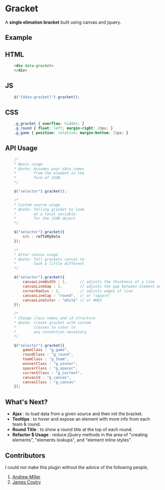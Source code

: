 Gracket
=======

A **single elimation bracket** built using canvas and jquery.

Example
-------

## HTML
```html
	<div data-gracket>
	</div>
```

## JS
```js
	$("[data-gracket]").gracket();
```

## CSS
```css
	.g_gracket { overflow: hidden; }
	.g_round { float: left; margin-right: 20px; }
	.g_game { position: relative; margin-bottom: 15px; }
```

API Usage
---------

```js
	/* 
	* Basic usage
	* @note: Assumes your data comes 
	*        from the element in the 
	*        form of JSON 
	*/

	$("selector").gracket(); 

	/* 
	* Custom source usage
	* @note: Telling gracket to look 
	*        at a local variable
	*        for the JSON object 
	*/

	$("selector").gracket({
		src : refToMyData
	});

	/* 
	* Alter canvas usage
	* @note: Tell grackets canvas to 
	*        look a little different
	*/

	$("selector").gracket({
		canvasLineWidth : 1,      // adjusts the thickness of a line
		canvasLineGap : 2,        // adjusts the gap between element and line
		cornerRadius : 3,         // adjusts edges of line
		canvasLineCap : "round",  // or "square"
		canvasLineColor : "white" // or #HEX
	});

	/* 
	* Change class names and id structure
	* @note: create gracket with custom  
	*        classes to cater to 
	*        any convention nessesary
	*/

	$("selector").gracket({
		gameClass : "g_game",
		roundClass : "g_round",
		teamClass : "g_team",
		winnerClass : "g_winner",
		spacerClass : "g_spacer",
		currentClass : "g_current",
		canvasId : "g_canvas",
		canvasClass : "g_canvas"
	});
```

What's Next?
------------

+ **Ajax** : to load data from a given source and then init the bracket. 
+ **Tooltips** : to hover and expose an element with more info from each team & round.
+ **Round Title** : to show a round title at the top of each round.
+ **Refactor $ Usage** : reduce jQuery methods in the area of "creating elements", "elements lookups", and "element inline styles".


Contributors
------------

I could not make this plugin without the advice of the following people, 

1. [Andrew Miller](https://github.com/AndrewMillerPSD)
2. [James Coutry](https://github.com/jcoutry)

